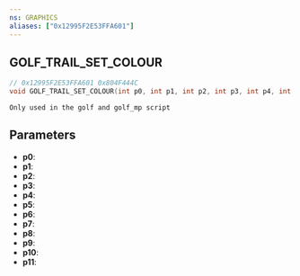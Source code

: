 ```yaml
---
ns: GRAPHICS
aliases: ["0x12995F2E53FFA601"]
---
```

## GOLF_TRAIL_SET_COLOUR

```c
// 0x12995F2E53FFA601 0x804F444C
void GOLF_TRAIL_SET_COLOUR(int p0, int p1, int p2, int p3, int p4, int p5, int p6, int p7, int p8, int p9, int p10, int p11);
```

```
Only used in the golf and golf_mp script  
```

## Parameters
* **p0**: 
* **p1**: 
* **p2**: 
* **p3**: 
* **p4**: 
* **p5**: 
* **p6**: 
* **p7**: 
* **p8**: 
* **p9**: 
* **p10**: 
* **p11**: 

